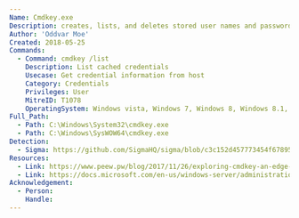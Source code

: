 ```yaml
---
Name: Cmdkey.exe
Description: creates, lists, and deletes stored user names and passwords or credentials.
Author: 'Oddvar Moe'
Created: 2018-05-25
Commands:
  - Command: cmdkey /list
    Description: List cached credentials
    Usecase: Get credential information from host
    Category: Credentials
    Privileges: User
    MitreID: T1078
    OperatingSystem: Windows vista, Windows 7, Windows 8, Windows 8.1, Windows 10
Full_Path:
  - Path: C:\Windows\System32\cmdkey.exe
  - Path: C:\Windows\SysWOW64\cmdkey.exe
Detection:
  - Sigma: https://github.com/SigmaHQ/sigma/blob/c3c152d457773454f67895008a1abde823be0755/rules/windows/process_creation/win_cmdkey_recon.yml
Resources:
  - Link: https://www.peew.pw/blog/2017/11/26/exploring-cmdkey-an-edge-case-for-privilege-escalation
  - Link: https://docs.microsoft.com/en-us/windows-server/administration/windows-commands/cmdkey
Acknowledgement:
  - Person:
    Handle:
---
```

